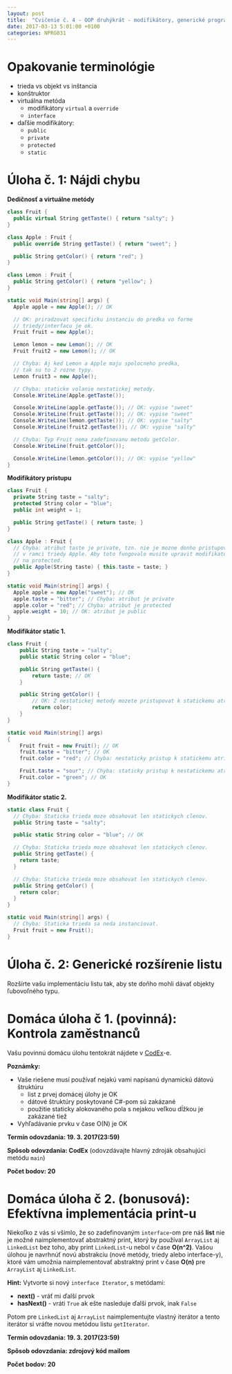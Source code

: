```yaml
---
layout: post
title:  "Cvičenie č. 4 - OOP druhýkrát - modifikátory, generické programovanie"
date: 2017-03-13 5:01:00 +0100
categories: NPRG031
---
```

# Opakovanie terminológie

* trieda vs objekt vs inštancia
* konštruktor
* virtuálna metóda
  * modifikátory `virtual` a `override`
  * `interface`
* daľšie modifikátory:
  * `public`
  * `private`
  * `protected`
  * `static`

# Úloha č. 1: Nájdi chybu

**Dedičnosť a virtuálne metódy**
```c#
class Fruit {
  public virtual String getTaste() { return "salty"; }
}

class Apple : Fruit {
  public override String getTaste() { return "sweet"; }

  public String getColor() { return "red"; }
}

class Lemon : Fruit {
  public String getColor() { return "yellow"; }
}

static void Main(string[] args) {
  Apple apple = new Apple(); // OK

  // OK: priradzovat specificku instanciu do predka vo forme
  // triedy/interfacu je ok.
  Fruit fruit = new Apple();

  Lemon lemon = new Lemon(); // OK
  Fruit fruit2 = new Lemon(); // OK

  // Chyba: Aj ked Lemon a Apple maju spolocneho predka,
  // tak su to 2 rozne typy.
  Lemon fruit3 = new Apple();

  // Chyba: staticke volanie nestatickej metody.
  Console.WriteLine(Apple.getTaste());

  Console.WriteLine(apple.getTaste()); // OK: vypise "sweet"
  Console.WriteLine(fruit.getTaste()); // OK: vypise "sweet"
  Console.WriteLine(lemon.getTaste()); // OK: vypise "salty"
  Console.WriteLine(fruit2.getTaste()); // OK: vypise "salty"

  // Chyba: Typ Fruit nema zadefinovanu metodu getColor.
  Console.WriteLine(fruit.getColor());

  Console.WriteLine(lemon.getColor()); // OK: vypise "yellow"
}
```

**Modifikátory prístupu**
```c#
class Fruit {
  private String taste = "salty";
  protected String color = "blue";
  public int weight = 1;

  public String getTaste() { return taste; }
}

class Apple : Fruit {
  // Chyba: atribut taste je private, tzn. nie je mozne donho pristupovat
  // v ramci triedy Apple. Aby toto fungovalo musite upravit modifikator
  // na protected.
  public Apple(String taste) { this.taste = taste; }
}

static void Main(string[] args) {
  Apple apple = new Apple("sweet"); // OK
  apple.taste = "bitter"; // Chyba: atribut je private
  apple.color = "red"; // Chyba: atribut je protected
  apple.weight = 10; // OK: atribut je public
}
```

**Modifikátor static 1.**
```c#
class Fruit {
    public String taste = "salty";
    public static String color = "blue";

    public String getTaste() {
        return taste; // OK
    }

    public String getColor() {
        // OK: Z nestatickej metody mozete pristupovat k statickemu atributu.
        return color;
    }
}

static void Main(string[] args)
{
    Fruit fruit = new Fruit(); // OK
    fruit.taste = "bitter"; // OK
    fruit.color = "red"; // Chyba: nestaticky pristup k statickemu atributu.

    Fruit.taste = "sour"; // Chyba: staticky pristup k nestatickemu atributu.
    Fruit.color = "green"; // OK
}
```

**Modifikátor static 2.**
```c#
static class Fruit {
  // Chyba: Staticka trieda moze obsahovat len statickych clenov.
  public String taste = "salty";

  public static String color = "blue"; // OK

  // Chyba: Staticka trieda moze obsahovat len statickych clenov.
  public String getTaste() {
    return taste;
  }

  // Chyba: Staticka trieda moze obsahovat len statickych clenov.
  public String getColor() {
    return color;
  }
}

static void Main(string[] args) {
  // Chyba: Staticka trieda sa neda instanciovat.
  Fruit fruit = new Fruit();
}
```

# Úloha č. 2: Generické rozšírenie listu

Rozšírte vašu implementáciu listu tak, aby ste doňho mohli dávať objekty ľubovoľného typu.

# Domáca úloha č 1. (povinná): Kontrola zaměstnanců

Vašu povinnú domácu úlohu tentokrát nájdete v [CodEx](https://codex.ms.mff.cuni.cz/codex-prg/)-e.

**Poznámky:**
* Vaše riešene musí používať nejakú vami napísanú dynamickú dátovú štruktúru
  * list z prvej domácej úlohy je OK
  * dátové štruktúry poskytované C#-pom sú zakázané
  * použitie staticky alokovaného pola s nejakou veľkou dĺžkou je zakázané tiež
* Vyhľadávanie prvku v čase O(N) je OK

**Termín odovzdania: 19. 3. 2017(23:59)**

**Spôsob odovzdania: CodEx** (odovzdávajte hlavný zdroják obsahujúci metódu `main`)

**Počet bodov: 20**

# Domáca úloha č 2. (bonusová): Efektívna implementácia print-u

Niekoľko z vás si všimlo, že so zadefinovaným `interface`-om pre náš **list** nie je
možné naimplementovať abstraktný print, ktorý by používal `ArrayList` aj `LinkedList`
bez toho, aby print `LinkedList`-u nebol v čase **O(n^2)**. Vašou úlohou je navrhnúť novú abstrakciu (nové metódy, triedy alebo interface-y),
ktoré vám umožnia naimplementovať abstraktný print v čase **O(n)** pre `ArrayList` aj `LinkedList`.

**Hint:** Vytvorte si nový `interface Iterator`, s metódami:

* **next()** - vráť mi ďalší prvok
* **hasNext()** - vráti `True` ak ešte nasleduje ďalši prvok, inak `False`

Potom pre `LinkedList` aj `ArrayList` naimplementujte vlastný iterátor a tento iterátor si vráťte novou metódou listu `getIterator`.


**Termín odovzdania: 19. 3. 2017(23:59)**

**Spôsob odovzdania: zdrojový kód mailom**

**Počet bodov: 20**
